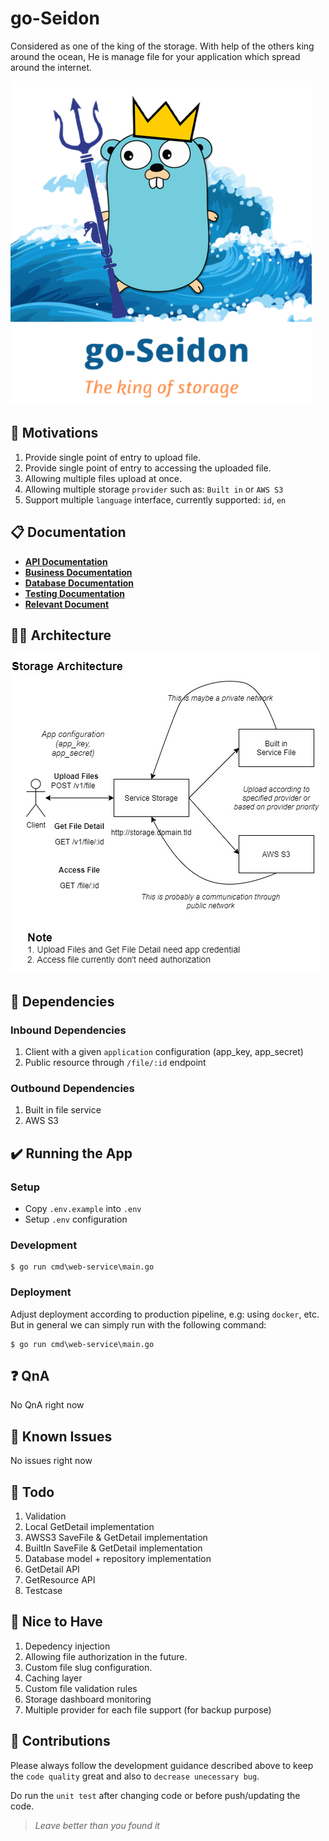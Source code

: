 # go-Seidon
Considered as one of the king of the storage. With help of the others king around the ocean, He is manage file for your application which spread around the internet.

![go-Seidon logo][goseidon-logo]

## 🚀 Motivations
1. Provide single point of entry to upload file.
2. Provide single point of entry to accessing the uploaded file.
3. Allowing multiple files upload at once.
4. Allowing multiple storage `provider` such as: `Built in` or `AWS S3`
5. Support multiple `language` interface, currently supported: `id`, `en`

## 📋 Documentation
- [**API Documentation**](doc/API.md)
- [**Business Documentation**](doc/BUSINESS.md)
- [**Database Documentation**](doc/DATABASE.md)
- [**Testing Documentation**](doc/TESTING.md)
- [**Relevant Document**](doc/DOCUMENT.md)

## 👷🏻 Architecture
![System Architecture][architecture-image]

## 🖖 Dependencies
### Inbound Dependencies
1. Client with a given `application` configuration (app_key, app_secret)
2. Public resource through `/file/:id` endpoint

### Outbound Dependencies
1. Built in file service
2. AWS S3

## ✔️ Running the App

### Setup
- Copy `.env.example` into `.env`
- Setup `.env` configuration

### Development
```
$ go run cmd\web-service\main.go
```

### Deployment

Adjust deployment according to production pipeline, e.g: using `docker`, etc.
But in general we can simply run with the following command:

```
$ go run cmd\web-service\main.go
```

## ❓ QnA

No QnA right now

## 👀 Known Issues

No issues right now

## 💪 Todo
1. Validation
2. Local GetDetail implementation
3. AWSS3 SaveFile & GetDetail implementation
4. BuiltIn SaveFile & GetDetail implementation
5. Database model + repository implementation
6. GetDetail API
7. GetResource API
8. Testcase

## 🤩 Nice to Have
1. Depedency injection
2. Allowing file authorization in the future.
3. Custom file slug configuration.
4. Caching layer
5. Custom file validation rules
6. Storage dashboard monitoring
7. Multiple provider for each file support (for backup purpose)

## 💖 Contributions

Please always follow the development guidance described above to keep the `code quality` great and also to `decrease unecessary bug`. 

Do run the `unit test` after changing code or before push/updating the code.

> *Leave better than you found it*

[goseidon-logo]: asset/image/go-seidon.png?raw=true
[coverage-image]: asset/image/test-coverage.png?raw=true
[architecture-image]: asset/image/system-architecture.jpg?raw=true
